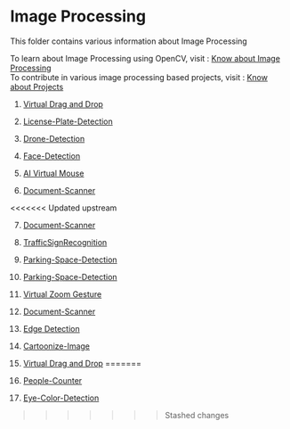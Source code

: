 # Image Processing

This folder contains various information about Image Processing 

To learn about Image Processing using OpenCV, visit : [Know about Image Processing](https://github.com/dishamodi0910/MindWave/tree/main/ImageProcessing/Concepts_Code) <br>
To contribute in various image processing based projects, visit : [Know about Projects](https://github.com/dishamodi0910/MindWave/tree/main/ImageProcessing/Projects)

1. [Virtual Drag and Drop](https://github.com/dishamodi0910/MindWave/tree/main/ImageProcessing/Projects/Virtual_Drag_Drop)
   
2. [License-Plate-Detection](https://github.com/dishamodi0910/MindWave/tree/main/ImageProcessing/Projects/LicensePlateDetection)

3. [Drone-Detection](https://github.com/dishamodi0910/MindWave/tree/ImageProcessing/ImageProcessing/Projects/Drone-Detection)

4. [Face-Detection](https://github.com/dishamodi0910/MindWave/tree/ImageProcessing/ImageProcessing/Projects/FaceDetection)

5. [AI Virtual Mouse](https://github.com/dishamodi0910/MindWave/tree/nain/ImageProcessing/Projects/AI_Virtual_Mouse)




6. [Document-Scanner](https://github.com/dishamodi0910/MindWave/tree/ImageProcessing/ImageProcessing/Projects/DocumentScanner)


<<<<<<< Updated upstream

7. [Document-Scanner](https://github.com/dishamodi0910/MindWave/tree/ImageProcessing/ImageProcessing/Projects/DocumentScanner)

8. [TrafficSignRecognition](https://github.com/dishamodi0910/MindWave/tree/ImageProcessing/ImageProcessing/Projects/TrafficSignRecognition)


9. [Parking-Space-Detection](https://github.com/dishamodi0910/MindWave/tree/ImageProcessing/ImageProcessing/Projects/ParkingSpaceDetection)


10. [Parking-Space-Detection](https://github.com/dishamodi0910/MindWave/tree/ImageProcessing/ImageProcessing/Projects/ParkingSpaceDetection)

11. [Virtual Zoom Gesture](https://github.com/dishamodi0910/MindWave/tree/ZoomGesture/ImageProcessing/Projects/Virtual%20Zoom%20Gesture)

12. [Document-Scanner](https://github.com/dishamodi0910/MindWave/tree/ImageProcessing/ImageProcessing/Projects/DocumentScanner)

13. [Edge Detection](https://github.com/Mochoye/MindWave/tree/Edge/ImageProcessing/Projects/Edge%20Detection)

14. [Cartoonize-Image](https://github.com/dishamodi0910/MindWave/tree/ImageProcessing/ImageProcessing/Projects/CartoonizeImage)
15. [Virtual Drag and Drop](https://github.com/dishamodi0910/MindWave/tree/ZoomGesture/ImageProcessing/Projects/Virtual_Drag_Drop)
=======
8. [People-Counter](https://github.com/dishamodi0910/MindWave/tree/ImageProcessing/ImageProcessing/Projects/PeopleCounter)

9. [Eye-Color-Detection](https://github.com/dishamodi0910/MindWave/tree/ImageProcessing/ImageProcessing/Projects/EyeColorDetection)
>>>>>>> Stashed changes
